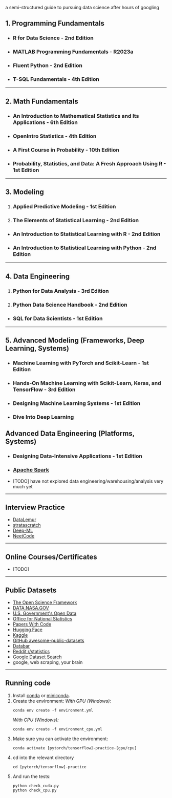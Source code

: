 a semi-structured guide to pursuing data science after hours of googling

## 1. Programming Fundamentals

- ### R for Data Science - 2nd Edition

- ### MATLAB Programming Fundamentals - R2023a

- ### Fluent Python - 2nd Edition

- ### T-SQL Fundamentals - 4th Edition

---

## 2. Math Fundamentals

- ### An Introduction to Mathematical Statistics and Its Applications - 6th Edition

- ### OpenIntro Statistics - 4th Edition

- ### A First Course in Probability - 10th Edition

- ### Probability, Statistics, and Data: A Fresh Approach Using R - 1st Edition

---

## 3. Modeling

1. ### Applied Predictive Modeling - 1st Edition

2. ### The Elements of Statistical Learning - 2nd Edition

- ### An Introduction to Statistical Learning with R - 2nd Edition

-  ### An Introduction to Statistical Learning with Python - 2nd Edition

---

## 4. Data Engineering

1. ### Python for Data Analysis - 3rd Edition

2. ### Python Data Science Handbook - 2nd Edition

- ### SQL for Data Scientists - 1st Edition

---

## 5. Advanced Modeling (Frameworks, Deep Learning, Systems)

- ### Machine Learning with PyTorch and Scikit-Learn - 1st Edition

- ### Hands-On Machine Learning with Scikit-Learn, Keras, and TensorFlow - 3rd Edition

- ### Designing Machine Learning Systems - 1st Edition

- ### Dive Into Deep Learning

## Advanced Data Engineering (Platforms, Systems)

- ### Designing Data-Intensive Applications - 1st Edition

- ### [Apache Spark](https://spark.apache.org/)

- [TODO] have not explored data engineering/warehousing/analysis very much yet

---
## Interview Practice

- [DataLemur](https://datalemur.com/)
- [stratascratch](https://www.stratascratch.com/)
- [Deep-ML](https://www.deep-ml.com/)
- [NeetCode](https://neetcode.io/)

---

## Online Courses/Certificates

- [TODO]

---
  
## Public Datasets

- [The Open Science Framework](https://osf.io/)
- [DATA.NASA.GOV](https://data.nasa.gov/)
- [U.S. Government's Open Data](https://data.gov/)
- [Office for National Statistics](https://www.ons.gov.uk/)
- [Papers With Code](https://paperswithcode.com/datasets)
- [Hugging Face](https://huggingface.co/datasets)
- [Kaggle](https://www.kaggle.com/datasets)
- [GitHub awesome-public-datasets](https://github.com/awesomedata/awesome-public-datasets)
- [Databar](https://databar.ai/)
- [Reddit r/statistics](https://www.reddit.com/r/statistics/)
- [Google Dataset Search](https://datasetsearch.research.google.com/)
- google, web scraping, your brain

---

## Running code

1. Install
   [conda](https://docs.conda.io/projects/conda/en/latest/user-guide/install/index.html)
   or [miniconda](https://docs.anaconda.com/free/miniconda/miniconda-install/).
2. Create the environment: _With GPU (Windows):_
    ```
    conda env create -f environment.yml
    ```
    _With CPU (Windows):_
    ```
    conda env create -f environment_cpu.yml
    ```
3. Make sure you can activate the environment:
    ```
    conda activate [pytorch/tensorflow]-practice-[gpu/cpu]
    ```
4. cd into the relevant directory
    ```
    cd [pytorch/tensorflow]-practice
    ```
5. And run the tests:
    ```
    python check_cuda.py
    python check_cpu.py
    ```
